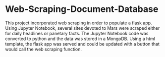 # Web-Scraping-Document-Database
This project incorporated web scraping in order to populate a flask app.  Using Jupyter Notebook, several sites devoted to Mars were scraped either for daily headlines or panetary facts.  The Jupyter Notebook code was converted to python and the data was stored in a MongoDB.  Using a html template, the flask app was served and could be updated with a button that would call the web scraping function.  
